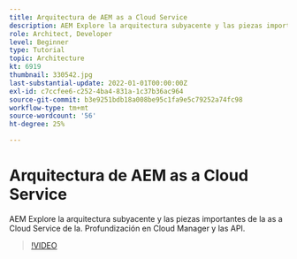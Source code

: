 ```yaml
---
title: Arquitectura de AEM as a Cloud Service
description: AEM Explore la arquitectura subyacente y las piezas importantes de la as a Cloud Service de la. Profundización en Cloud Manager y las API.
role: Architect, Developer
level: Beginner
type: Tutorial
topic: Architecture
kt: 6919
thumbnail: 330542.jpg
last-substantial-update: 2022-01-01T00:00:00Z
exl-id: c7ccfee6-c252-4ba4-831a-1c37b36ac964
source-git-commit: b3e9251bdb18a008be95c1fa9e5c79252a74fc98
workflow-type: tm+mt
source-wordcount: '56'
ht-degree: 25%

---
```


# Arquitectura de AEM as a Cloud Service

AEM Explore la arquitectura subyacente y las piezas importantes de la as a Cloud Service de la. Profundización en Cloud Manager y las API.

>[!VIDEO](https://video.tv.adobe.com/v/330542?quality=12&learn=on)
